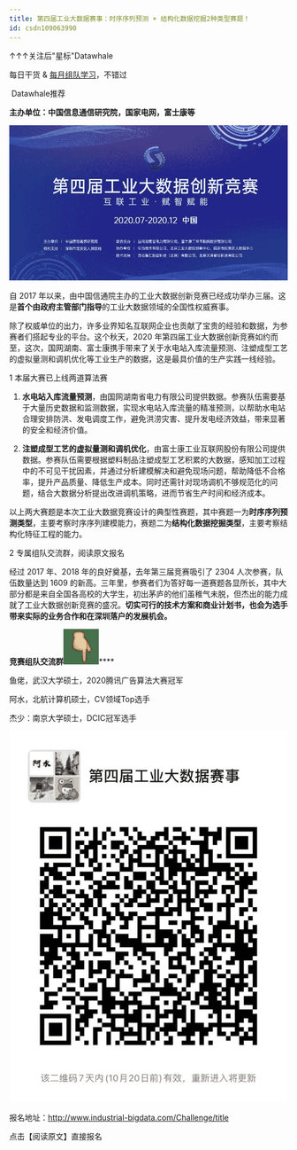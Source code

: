 ```yaml
---
title: 第四届工业大数据赛事：时序序列预测 + 结构化数据挖掘2种类型赛题！
id: csdn109063990
---
```


↑↑↑关注后"星标"Datawhale

每日干货 & [每月组队学习](https://mp.weixin.qq.com/mp/appmsgalbum?__biz=MzIyNjM2MzQyNg%3D%3D&action=getalbum&album_id=1338040906536108033#wechat_redirect)，不错过

 Datawhale推荐 

**主办单位：中国信息通信研究院，国家电网，富士康等**

![](../img/e7c1dd487bfbcf1e33f8ff5a06763985.png)

自 2017 年以来，由中国信通院主办的工业大数据创新竞赛已经成功举办三届。这是**首个由政府主管部门指导**的工业大数据领域的全国性权威赛事。

除了权威单位的出力，许多业界知名互联网企业也贡献了宝贵的经验和数据，为参赛者们搭起专业的平台。这个秋天，2020 年第四届工业大数据创新竞赛如约而至，这次，国网湖南、富士康携手带来了关于水电站入库流量预测、注塑成型工艺的虚拟量测和调机优化等工业生产的数据，这是最具价值的生产实践一线经验。

1 本届大赛已上线两道算法赛

1.  **水电站入库流量预测**，由国网湖南省电力有限公司提供数据。参赛队伍需要基于大量历史数据和监测数据，实现水电站入库流量的精准预测，以帮助水电站合理安排防洪、发电调度工作，避免洪涝灾害、提升发电经济效益，带来显著的安全和经济价值。

2.  **注塑成型工艺的虚拟量测和调机优化**，由富士康工业互联网股份有限公司提供数据。参赛队伍需要根据塑料制品注塑成型工艺积累的大数据，感知加工过程中的不可见干扰因素，并通过分析建模解决和避免现场问题，帮助降低不合格率，提升产品质量、降低生产成本。同时还需针对现场调机不够规范化的问题，结合大数据分析提出改进调机策略，进而节省生产时间和经济成本。

以上两大赛题是本次工业大数据竞赛设计的典型性赛题，其中赛题一为**时序序列预测类型**，主要考察时序序列建模能力，赛题二为**结构化数据挖掘类型**，主要考察结构化特征工程的能力。

2 专属组队交流群，阅读原文报名

经过 2017 年、2018 年的良好奠基，去年第三届竞赛吸引了 2304 人次参赛，队伍数量达到 1609 的新高。三年里，参赛者们为答好每一道赛题各显所长，其中大部分都是来自全国各高校的大学生，初出茅庐的他们虽稚气未脱，但杰出的能力成就了工业大数据创新竞赛的盛况。**切实可行的技术方案和商业计划书，也会为选手带来实际的业务合作和在深圳落户的发展机会。**

**竞赛组队交流群**![](../img/7d4fb3945e9b55209e8dba2ca128f4b2.png)****

鱼佬，武汉大学硕士，2020腾讯广告算法大赛冠军

阿水，北航计算机硕士，CV领域Top选手

杰少：南京大学硕士，DCIC冠军选手

![](../img/14fb92c6cc1023a29b76c3f0263bfe08.png)

报名地址：http://www.industrial-bigdata.com/Challenge/title

点击【阅读原文】直接报名